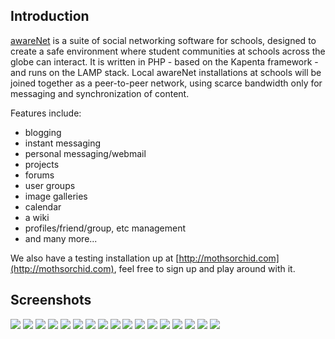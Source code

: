 ## Introduction ##

[awareNet](http://awarenet.eu) is a suite of social networking software for schools, designed to create a safe environment where student communities at schools across the globe can interact.  It is written in PHP - based on the Kapenta framework - and runs on the LAMP stack.  Local awareNet installations at schools will be joined together as a peer-to-peer network, using scarce bandwidth only for messaging and synchronization of content.

Features include:

  * blogging
  * instant messaging
  * personal messaging/webmail
  * projects
  * forums
  * user groups
  * image galleries
  * calendar
  * a wiki
  * profiles/friend/group, etc management
  * and many more...

We also have a testing installation up at [http://mothsorchid.com](http://mothsorchid.com), feel free to sign up and play around with it.

## Screenshots ##

<a href='http://mothsorchid.com/images/full/awarenet-screenshot-projects.jpg'><img src='http://mothsorchid.com/images/width200/awarenet-screenshot-projects.jpg' /></a>
<a href='http://mothsorchid.com/images/full/awarenet-blog-post.jpg'><img src='http://mothsorchid.com/images/width200/awarenet-blog-post.jpg' /></a>
<a href='http://mothsorchid.com/images/full/awarenet-image-gallery.jpg'><img src='http://mothsorchid.com/images/width200/awarenet-image-gallery.jpg' /></a>
<a href='http://mothsorchid.com/images/full/awarenet-gallery-aggregation.jpg'><img src='http://mothsorchid.com/images/width200/awarenet-gallery-aggregation.jpg' /></a>
<a href='http://mothsorchid.com/images/full/awarenet-calendar.jpg'><img src='http://mothsorchid.com/images/width200/awarenet-calendar.jpg' /></a>
<a href='http://mothsorchid.com/images/full/awarenet-calendar-event.jpg'><img src='http://mothsorchid.com/images/width200/awarenet-calendar-event.jpg' /></a>
<a href='http://mothsorchid.com/images/full/awarenet-schools.jpg'><img src='http://mothsorchid.com/images/width200/awarenet-schools.jpg' /></a>
<a href='http://mothsorchid.com/images/full/awarenet-groups.jpg'><img src='http://mothsorchid.com/images/width200/awarenet-groups.jpg' /></a>
<a href='http://mothsorchid.com/images/full/awarenet-forum-list.jpg'><img src='http://mothsorchid.com/images/width200/awarenet-forum-list.jpg' /></a>
<a href='http://mothsorchid.com/images/full/awarenet-forum-post.jpg'><img src='http://mothsorchid.com/images/width200/awarenet-forum-post.jpg' /></a>
<a href='http://mothsorchid.com/images/full/awarenet-message.jpg'><img src='http://mothsorchid.com/images/width200/awarenet-message.jpg' /></a>
<a href='http://mothsorchid.com/images/full/awarenet-inbox.jpg'><img src='http://mothsorchid.com/images/width200/awarenet-inbox.jpg' /></a>
<a href='http://mothsorchid.com/images/full/awarenet-profile.jpg'><img src='http://mothsorchid.com/images/width200/awarenet-profile.jpg' /></a>
<a href='http://mothsorchid.com/images/full/awarenet-forum-reply.jpg'><img src='http://mothsorchid.com/images/width200/awarenet-forum-reply.jpg' /></a>
<a href='http://mothsorchid.com/images/full/awarenet-notifications.jpg'><img src='http://mothsorchid.com/images/width200/awarenet-notifications.jpg' /></a>
<a href='http://mothsorchid.com/images/full/awarenet-classmates.jpg'><img src='http://mothsorchid.com/images/width200/awarenet-classmates.jpg' /></a>
<a href='http://mothsorchid.com/images/full/awarenet-gallery-image.jpg'><img src='http://mothsorchid.com/images/width200/awarenet-gallery-image.jpg' /></a>